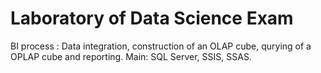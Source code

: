 # Laboratory of Data Science Exam
BI process : Data integration, construction of an OLAP cube, qurying of a OPLAP cube and reporting.
Main: SQL Server, SSIS, SSAS.
